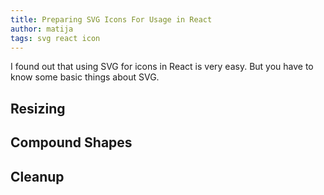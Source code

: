 ```yaml
---
title: Preparing SVG Icons For Usage in React
author: matija
tags: svg react icon
---
```


I found out that using SVG for icons in React is very easy. But you have to know some basic things about SVG.

## Resizing

## Compound Shapes

## Cleanup
